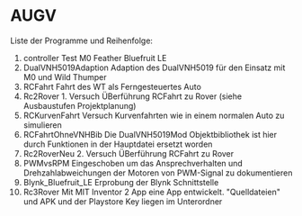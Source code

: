 # AUGV

Liste der Programme und Reihenfolge:
1. controller				Test M0 Feather Bluefruit LE
2. DualVNH5019Adaption		Adaption des DualVNH5019 für den Einsatz mit M0 und Wild Thumper
3. RCFahrt					Fahrt des WT als Ferngesteuertes Auto
4. Rc2Rover					1. Versuch ÜBerführung RCFahrt zu Rover (siehe Ausbaustufen Projektplanung)
5. RCKurvenFahrt			Versuch Kurvenfahrten wie in einem normalen Auto zu simulieren
6. RCFahrtOhneVNHBib		Die DualVNH5019Mod Objektbibliothek ist hier durch Funktionen in der Hauptdatei ersetzt worden
7. Rc2RoverNeu				2. Versuch ÜBerführung RCFahrt zu Rover
8. PWMvsRPM					Eingeschoben um das Ansprechverhalten und Drehzahlabweichungen der Motoren von PWM-Signal zu dokumentieren
9. Blynk_Bluefruit_LE		Erprobung der Blynk Schnittstelle
10. Rc3Rover				Mit MIT Inventor 2 App eine App entwickelt. "Quelldateien" und APK und der Playstore Key liegen im Unterordner
